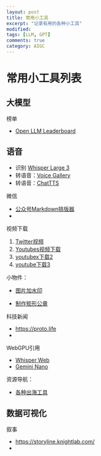 ```yaml
---
layout: post
title: 常用小工具
excerpt: "记录有用的各种小工具"
modified: 
tags: [LLM, GPT]
comments: true
category: AIGC
---
```



# 常用小工具列表

## 大模型

榜单

- [Open LLM Leaderboard](https://huggingface.co/spaces/open-llm-leaderboard/open_llm_leaderboard)

## 语音

- 识别 [Whisper Large 3](https://huggingface.co/spaces/hf-audio/whisper-large-v3)
- 转语音：[Voice Gallery](https://speech.azure.cn/portal/voicegallery)
- 转语音：[ChatTTS](https://chattts.com)



微信

- [公众号Markdown排版器](https://quail.ink/tools/markdown-to-wx/)
- 

视频下载

1. [Twitter视频](https://twittervideodownloader.com)
2. [Youtubes视频下载](https://addyoutube.com)
3. [youtubex下载2](https://www.y2mate.com/youtube/Q_EYoV1kZWk)
4. [youtube下载3](https://cobalt.tools)

小物件：

- [图片加水印](http://watermark.dxcweb.com)

- [制作矩形公章](http://seal.skyfont.com/rect/)

科技新闻

- https://proto.life
- 

WebGPU引用

- [Whisper Web](https://huggingface.co/spaces/Xenova/whisper-web)
- [Gemini Nano](https://kharms.ai/nano)

资源导航：

- [各种出海工具](https://indiehackertools.net)

## 数据可视化

叙事

- https://storyline.knightlab.com/
- 